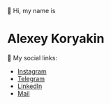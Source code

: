 👋 Hi, my name is

# Alexey Koryakin

🥟 My social links:
- [Instagram](https://www.instagram.com/alexeycorr)
- [Telegram](https://t.me/alexeycorr)
- [LinkedIn](https://www.linkedin.com/in/alexeycorr)
- [Mail](mailto:alexeycorr@gmail.com)
